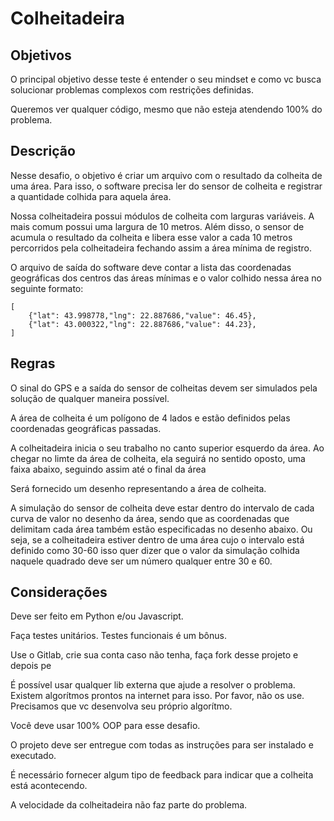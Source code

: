 # Colheitadeira

## Objetivos

O principal objetivo desse teste é entender o seu mindset e como vc busca solucionar problemas complexos com restrições definidas.

Queremos ver qualquer código, mesmo que não esteja atendendo 100% do problema.

## Descrição

Nesse desafio, o objetivo é criar um arquivo com o resultado da colheita de uma área. Para isso, o software precisa ler do sensor de colheita e registrar a quantidade colhida para aquela área.

Nossa colheitadeira possui módulos de colheita com larguras variáveis. A mais comum possui uma largura de 10 metros. Além disso, o sensor de acumula o resultado da colheita e libera esse valor a cada 10 metros percorridos pela colheitadeira fechando assim a área mínima de registro.

O arquivo de saída do software deve contar a lista das coordenadas geográficas dos centros das áreas mínimas e o valor colhido nessa área no seguinte formato:

    [
        {"lat": 43.998778,"lng": 22.887686,"value": 46.45},        
        {"lat": 43.000322,"lng": 22.887686,"value": 44.23},        
    ]
    
## Regras

O sinal do GPS e a saída do sensor de colheitas devem ser simulados pela solução de qualquer maneira possível.

A área de colheita é um polígono de 4 lados e estão definidos pelas coordenadas geográficas passadas.

A colheitadeira inicia o seu trabalho no canto superior esquerdo da área. Ao chegar no limte da área de colheita, ela seguirá no sentido oposto, uma faixa abaixo, seguindo assim até o final da área 

Será fornecido um desenho representando a área de colheita.

A simulação do sensor de colheita deve estar dentro do intervalo de cada curva de valor no desenho da área, sendo que as coordenadas que delimitam cada área também estão especificadas no desenho abaixo. Ou seja, se a colheitadeira estiver dentro de uma área cujo o intervalo está definido como 30-60 isso quer dizer que o valor da simulação colhida naquele quadrado deve ser um número qualquer entre 30 e 60.

## Considerações

Deve ser feito em Python e/ou Javascript.

Faça testes unitários. Testes funcionais é um bônus.

Use o Gitlab, crie sua conta caso não tenha, faça fork desse projeto e depois pe

É possível usar qualquer lib externa que ajude a resolver o problema. Existem algorítmos prontos na internet para isso. Por favor, não os use. Precisamos que vc desenvolva seu próprio algorítmo.

Você deve usar 100% OOP para esse desafio.

O projeto deve ser entregue com todas as instruções para ser instalado e executado.

É necessário fornecer algum tipo de feedback para indicar que a colheita está acontecendo.

A velocidade da colheitadeira não faz parte do problema.

